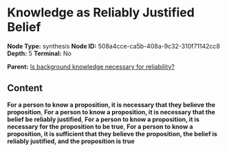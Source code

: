 # Knowledge as Reliably Justified Belief

**Node Type:** synthesis
**Node ID:** 508a4cce-ca5b-408a-9c32-310f71142cc8
**Depth:** 5
**Terminal:** No

**Parent:** [Is background knowledge necessary for reliability?](is-background-knowledge-necessary-for-reliability-antithesis-46f291db-1d15-45d7-b769-bbea9b6dec50.md)

## Content

**For a person to know a proposition, it is necessary that they believe the proposition**, **For a person to know a proposition, it is necessary that the belief be reliably justified**, **For a person to know a proposition, it is necessary for the proposition to be true**, **For a person to know a proposition, it is sufficient that they believe the proposition, the belief is reliably justified, and the proposition is true**
